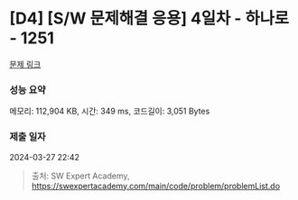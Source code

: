 # [D4] [S/W 문제해결 응용] 4일차 - 하나로 - 1251 

[문제 링크](https://swexpertacademy.com/main/code/problem/problemDetail.do?contestProbId=AV15StKqAQkCFAYD) 

### 성능 요약

메모리: 112,904 KB, 시간: 349 ms, 코드길이: 3,051 Bytes

### 제출 일자

2024-03-27 22:42



> 출처: SW Expert Academy, https://swexpertacademy.com/main/code/problem/problemList.do